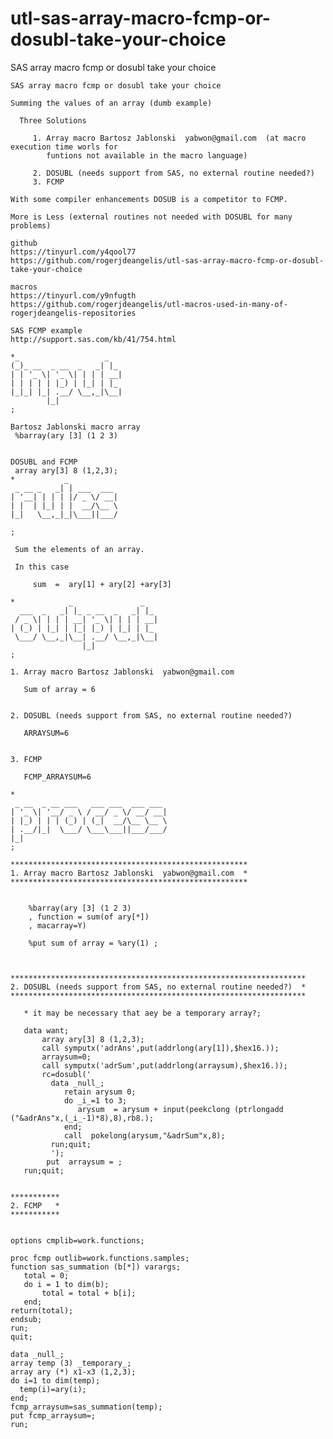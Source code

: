 # utl-sas-array-macro-fcmp-or-dosubl-take-your-choice
SAS array macro fcmp or dosubl take your choice

    SAS array macro fcmp or dosubl take your choice

    Summing the values of an array (dumb example)

      Three Solutions

         1. Array macro Bartosz Jablonski  yabwon@gmail.com  (at macro execution time worls for
            funtions not available in the macro language)

         2. DOSUBL (needs support from SAS, no external routine needed?)
         3. FCMP

    With some compiler enhancements DOSUB is a competitor to FCMP.

    More is Less (external routines not needed with DOSUBL for many problems)

    github
    https://tinyurl.com/y4qool77
    https://github.com/rogerjdeangelis/utl-sas-array-macro-fcmp-or-dosubl-take-your-choice

    macros
    https://tinyurl.com/y9nfugth
    https://github.com/rogerjdeangelis/utl-macros-used-in-many-of-rogerjdeangelis-repositories

    SAS FCMP example
    http://support.sas.com/kb/41/754.html

    *_                   _
    (_)_ __  _ __  _   _| |_
    | | '_ \| '_ \| | | | __|
    | | | | | |_) | |_| | |_
    |_|_| |_| .__/ \__,_|\__|
            |_|
    ;

    Bartosz Jablonski macro array
     %barray(ary [3] (1 2 3)


    DOSUBL and FCMP
     array ary[3] 8 (1,2,3);
    *           _
     _ __ _   _| | ___  ___
    | '__| | | | |/ _ \/ __|
    | |  | |_| | |  __/\__ \
    |_|   \__,_|_|\___||___/

    ;

     Sum the elements of an array.

     In this case

         sum  =  ary[1] + ary[2] +ary[3]

    *            _               _
      ___  _   _| |_ _ __  _   _| |_
     / _ \| | | | __| '_ \| | | | __|
    | (_) | |_| | |_| |_) | |_| | |_
     \___/ \__,_|\__| .__/ \__,_|\__|
                    |_|
    ;

    1. Array macro Bartosz Jablonski  yabwon@gmail.com

       Sum of array = 6


    2. DOSUBL (needs support from SAS, no external routine needed?)

       ARRAYSUM=6


    3. FCMP

       FCMP_ARRAYSUM=6

    *
     _ __  _ __ ___   ___ ___  ___ ___
    | '_ \| '__/ _ \ / __/ _ \/ __/ __|
    | |_) | | | (_) | (_|  __/\__ \__ \
    | .__/|_|  \___/ \___\___||___/___/
    |_|
    ;

    *****************************************************
    1. Array macro Bartosz Jablonski  yabwon@gmail.com  *
    *****************************************************


        %barray(ary [3] (1 2 3)
        , function = sum(of ary[*])
        , macarray=Y)

        %put sum of array = %ary(1) ;



    ******************************************************************
    2. DOSUBL (needs support from SAS, no external routine needed?)  *
    ******************************************************************

       * it may be necessary that aey be a temporary array?;

       data want;
           array ary[3] 8 (1,2,3);
           call symputx('adrAns',put(addrlong(ary[1]),$hex16.));
           arraysum=0;
           call symputx('adrSum',put(addrlong(arraysum),$hex16.));
           rc=dosubl('
             data _null_;
                retain arysum 0;
                do _i_=1 to 3;
                   arysum  = arysum + input(peekclong (ptrlongadd ("&adrAns"x,(_i_-1)*8),8),rb8.);
                end;
                call  pokelong(arysum,"&adrSum"x,8);
             run;quit;
             ');
            put  arraysum = ;
       run;quit;


    ***********
    2. FCMP   *
    ***********


    options cmplib=work.functions;

    proc fcmp outlib=work.functions.samples;
    function sas_summation (b[*]) varargs;
       total = 0;
       do i = 1 to dim(b);
           total = total + b[i];
       end;
    return(total);
    endsub;
    run;
    quit;

    data _null_;
    array temp (3) _temporary_;
    array ary (*) x1-x3 (1,2,3);
    do i=1 to dim(temp);
      temp(i)=ary(i);
    end;
    fcmp_arraysum=sas_summation(temp);
    put fcmp_arraysum=;
    run;

